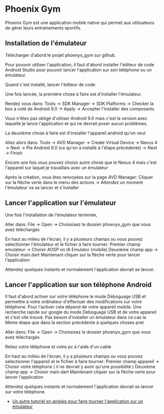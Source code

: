 # Phoenix Gym

Phoenix Gym est une application mobile native qui permet aux utilisateurs de gérer leurs entrainements sportifs.

## Installation de l'émulateur

Télécharger d'abord le projet phoenyx_gym sur github.

Pour pouvoir utiliser l'application, il faut d'abord installer l'éditeur de code Android Studio pour pouvoir lancer l'application sur son téléphone ou un émulateur.

Quand c'est installé, lancer l'éditeur de code.

Une fois lancée, la première chose à faire est d'installer l'émulateur.

Rendez vous dans:
Tools -> SDK Manager -> SDK Platforms -> Checker la box a coté de Android 9.0 -> Apply -> Accepter l'installer des composants

Vous n'êtes pas obligé d'utiliser Android 9.0 mais c'est la version avec laquelle je lance l'application et qui ne devrait poser aucun problèmes.

La deuxième chose à faire est d'installer l'appareil android qu'on veut

Allez alors dans:
Tools -> AVD Manager -> Create Virtual Device -> Nexus 4 -> Next -> Pie Android 9.0 (ce qu'on a installé à l'étape précédente) -> Next 
-> Finish

Encore une fois vous pouvez choisir autre chose que le Nexus 4 mais c'est l'appareil sur laquel je travaillais avec un émulateur

Après la création, vous êtes renvoyées sur la page AVD Manager:
Cliquer sur la flèche verte dans le menu des actions -> Attendez un moment l'émulateur va se lancer et s'installer

## Lancer l'application sur l'émulateur

Une fois l'installation de l'émulateur terminée,

Aller dans:
File -> Open -> Choissisez le dossier phoenyx_gym que vous avez téléchargés

En haut au milieu de l'écran, il y a plusieurs champs ou vous pouvez selectionner l'émulateur et le fichier à faire tourner:
Premier champ emulateur -> Choisir AOSP on IA Emulator (mobile)
Deuxième champ app -> Choisir main.dart
Maintenant cliquer sur la flèche verte pour lancer l'application

Attendez quelques instants et normalement l'application devrait se lancer.

## Lancer l'application sur son téléphone Android

Il faut d'abord activer sur votre téléphone le mode Déboguage USB et permettre à votre ordinateur d'effectuer des modifications sur votre téléphone.
Pour l'activer cela dépend de votre appareil mobile. 
Une recherche rapide sur google du mode Deboguage USB et de votre appareil et c'est vite trouvé.
Pas besoin d'installer un émulateur dans ce cas la
Meme étape que dans la section précédente à quelques choses pret

Aller dans:
File -> Open -> Choissisez le dossier phoenyx_gym que vous avez téléchargés

Reliez votre téléphone et votre pc à l'aide d'un cable

En haut au milieu de l'écran, il y a plusieurs champs ou vous pouvez selectionner l'appareil et le fichier à faire tourner:
Premier champ appareil -> Choisir votre téléphone ( il ne devrait y avoir qu'une possibilité )
Deuxième champ app -> Choisir main.dart
Maintenant cliquer sur la flèche verte pour lancer l'application

Attendez quelques instants et normalement l'application devrait se lancer sur votre téléphone.

- [Un autre tutoriel en anglais pour faire tourner l'application sur un émulateur](https://developer.android.com/studio/run/emulator)
